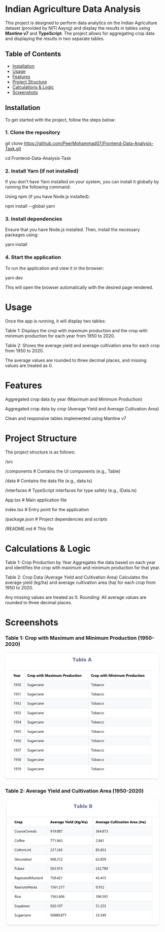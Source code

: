 # Indian Agriculture Data Analysis

This project is designed to perform data analytics on the Indian Agriculture dataset (provided by NITI Aayog) and display the results in tables using **Mantine v7** and **TypeScript**. The project allows for aggregating crop data and displaying the results in two separate tables.

## Table of Contents

- [Installation](#installation)
- [Usage](#usage)
- [Features](#features)
- [Project Structure](#project-structure)
- [Calculations & Logic](#calculations--logic)
- [Screenshots](#screenshots)

## Installation

To get started with the project, follow the steps below:

### 1. Clone the repository

git clone https://github.com/PeerMohammad07/Frontend-Data-Analysis-Task.git

cd Frontend-Data-Analysis-Task

### 2. Install Yarn (if not installed)

If you don't have Yarn installed on your system, you can install it globally by running the following command:

Using npm (if you have Node.js installed):

npm install --global yarn

### 3. Install dependencies

Ensure that you have Node.js installed. Then, install the necessary packages using:

yarn install

### 4. Start the application

To run the application and view it in the browser:

yarn dev

This will open the browser automatically with the desired page rendered.

# Usage

Once the app is running, it will display two tables:

Table 1: Displays the crop with maximum production and the crop with minimum production for each year from 1950 to 2020.

Table 2: Shows the average yield and average cultivation area for each crop from 1950 to 2020.

The average values are rounded to three decimal places, and missing values are treated as 0.

# Features

Aggregated crop data by year (Maximum and Minimum Production)

Aggregated crop data by crop (Average Yield and Average Cultivation Area)

Clean and responsive tables implemented using Mantine v7


# Project Structure

The project structure is as follows:

/src

  /components      # Contains the UI components (e.g., Table)
  
  /data            # Contains the data file (e.g., data.ts)
  
  /interfaces      # TypeScript interfaces for type safety (e.g., IData.ts)
  
  App.tsx          # Main application file
  
  index.tsx        # Entry point for the application
  
/package.json      # Project dependencies and scripts

/README.md         # This file

# Calculations & Logic

Table 1: Crop Production by Year
Aggregates the data based on each year and identifies the crop with maximum and minimum production for that year.

Table 2: Crop Data (Average Yield and Cultivation Area)
Calculates the average yield (kg/ha) and average cultivation area (ha) for each crop from 1950 to 2020.

Any missing values are treated as 0.
Rounding: All average values are rounded to three decimal places.

# Screenshots

### Table 1: Crop with Maximum and Minimum Production (1950-2020)
![Table 1 Screenshot](src/assets/images/Table1.png)

### Table 2: Average Yield and Cultivation Area (1950-2020)
![Table 2 Screenshot](src/assets/images/Table2.png)

